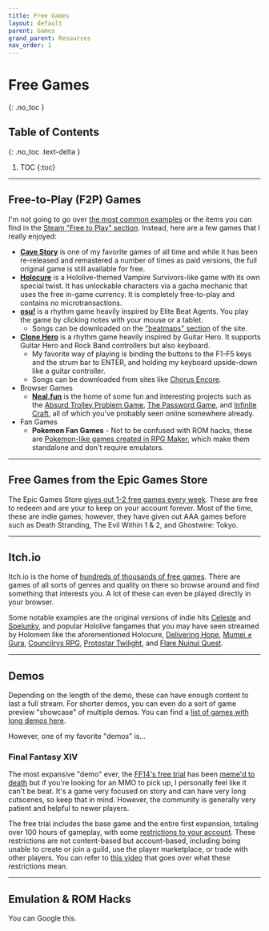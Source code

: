 ```yaml
---
title: Free Games
layout: default
parent: Games
grand_parent: Resources
nav_order: 1
---
```


# Free Games
{: .no_toc }

## Table of Contents
{: .no_toc .text-delta }

1. TOC
{:toc}

-----

## Free-to-Play (F2P) Games

I'm not going to go over [the most common examples](https://www.pcmag.com/picks/the-best-free-pc-games) or the items you can find in the [Steam "Free to Play" section](https://store.steampowered.com/genre/Free%20to%20Play/). Instead, here are a few games that I really enjoyed:

* [**Cave Story**](https://www.cavestory.org/download/cave-story.php) is one of my favorite games of all time and while it has been re-released and remastered a number of times as paid versions, the full original game is still available for free.
* [**Holocure**](https://kay-yu.itch.io/holocure) is a Hololive-themed Vampire Survivors-like game with its own special twist. It has unlockable characters via a gacha mechanic that uses the free in-game currency. It is completely free-to-play and contains no microtransactions.
* [**osu!**](https://osu.ppy.sh/) is a rhythm game heavily inspired by Elite Beat Agents. You play the game by clicking notes with your mouse or a tablet. 
  * Songs can be downloaded on the ["beatmaps" section](https://osu.ppy.sh/p/beatmaplist) of the site.
* [**Clone Hero**](https://clonehero.net/) is a rhythm game heavily inspired by Guitar Hero. It supports Guitar Hero and Rock Band controllers but also keyboard.
  * My favorite way of playing is binding the buttons to the F1-F5 keys and the strum bar to ENTER, and holding my keyboard upside-down like a guitar controller.
  * Songs can be downloaded from sites like [Chorus Encore](https://www.enchor.us/).
* Browser Games
  * [**Neal.fun**](https://neal.fun/) is the home of some fun and interesting projects such as the [Absurd Trolley Problem Game](https://neal.fun/absurd-trolley-problems/), [The Password Game](https://neal.fun/password-game/), and [Infinite Craft](https://neal.fun/infinite-craft/), all of which you've probably seen online somewhere already.
* Fan Games
  * **Pokemon Fan Games** - Not to be confused with ROM hacks, these are [Pokemon-like games created in RPG Maker](https://www.pokemoncoders.com/best-fan-made-pokemon-games/), which make them standalone and don't require emulators.

-----

## Free Games from the Epic Games Store

The Epic Games Store [gives out 1-2 free games every week](https://store.epicgames.com/en-US/free-games). These are free to redeem and are your to keep on your account forever. Most of the time, these are indie games; however, they have given out AAA games before such as Death Stranding, The Evil Within 1 & 2, and Ghostwire: Tokyo.

-----

## Itch.io

Itch.io is the home of [hundreds of thousands of free games](https://itch.io/games/free). There are games of all sorts of genres and quality on there so browse around and find something that interests you. A lot of these can even be played directly in your browser.

Some notable examples are the original versions of indie hits [Celeste](https://maddymakesgamesinc.itch.io/celesteclassic) and [Spelunky](https://yancharkin.itch.io/spelunky-classic-hd), and popular Hololive fangames that you may have seen streamed by Holomem like the aforementioned Holocure, [Delivering Hope](https://david-wu-softdev.itch.io/delivering-hope-hololive-fangame), [Mumei ≠ Gura](https://planetdropper.itch.io/mumei-gura-voice-quiz), [Councilrys RPG](https://kebbie.itch.io/councilrysrpg), [Protostar Twilight](https://tacticalelysium.itch.io/protostar-twilight), and [Flare Nuinui Quest](https://sulpx.itch.io/nuinui-quest).

-----

## Demos

Depending on the length of the demo, these can have enough content to last a full stream. For shorter demos, you can even do a sort of game preview "showcase" of multiple demos. You can find a [list of games with long demos here](https://www.thegamer.com/best-longest-video-game-demos/).

However, one of my favorite "demos" is...

### Final Fantasy XIV
The most expansive "demo" ever, the [FF14's free trial](https://freetrial.finalfantasyxiv.com/) has been [meme'd to death](https://www.youtube.com/watch?v=DY-S28YQfss) but if you're looking for an MMO to pick up, I personally feel like it can't be beat. It's a game very focused on story and can have very long cutscenes, so keep that in mind. However, the community is generally very patient and helpful to newer players.

The free trial includes the base game and the entire first expansion, totaling over 100 hours of gameplay, with some [restrictions to your account](https://support.na.square-enix.com/rule.php?id=5382&tag=freetrial). These restrictions are not content-based but account-based, including being unable to create or join a guild, use the player marketplace, or trade with other players. You can refer to [this video](https://youtu.be/LS04SxXm60I) that goes over what these restrictions mean.

-----

## Emulation & ROM Hacks

You can Google this.
